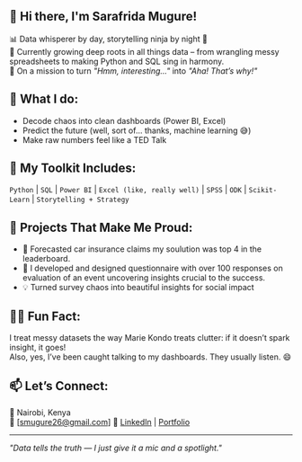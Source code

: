## 👋 Hi there, I'm Sarafrida Mugure!

📊 Data whisperer by day, storytelling ninja by night 🥷  
🌱 Currently growing deep roots in all things data – from wrangling messy spreadsheets to making Python and SQL sing in harmony.  
🚀 On a mission to turn *"Hmm, interesting..."* into *"Aha! That’s why!"*

## 🧠 What I do:
- Decode chaos into clean dashboards (Power BI, Excel)
- Predict the future (well, sort of... thanks, machine learning 😅)
- Make raw numbers feel like a TED Talk

## 🧰 My Toolkit Includes:
`Python` | `SQL` | `Power BI` | `Excel (like, really well)` | `SPSS` | `ODK` | `Scikit-Learn` | `Storytelling + Strategy`

## 🎯 Projects That Make Me Proud:
- 🏥 Forecasted car insurance claims my soulution was top 4 in the leaderboard.
- 🌾 I developed and designed questionnaire with over 100 responses on evaluation of an event uncovering insights crucial to the success.
- 💡 Turned survey chaos into beautiful insights for social impact

## 🤹‍♀️ Fun Fact:
I treat messy datasets the way Marie Kondo treats clutter: if it doesn’t spark insight, it goes!  
Also, yes, I’ve been caught talking to my dashboards. They usually listen. 😄

## 📫 Let’s Connect:
📍 Nairobi, Kenya  
📧 [smugure26@gmail.com] 
🔗 [LinkedIn](https://www.linkedin.com/in/sarafridamugure) | [Portfolio](#)

---

*"Data tells the truth — I just give it a mic and a spotlight."*

